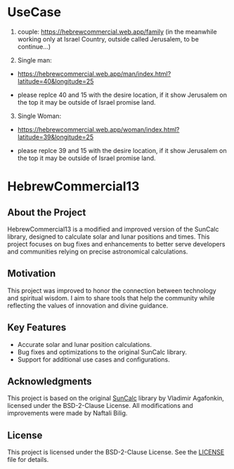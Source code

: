 # UseCase
1. couple: https://hebrewcommercial.web.app/family (in the meanwhile working only at Israel Country, outside called Jerusalem, to be continue...)

2. Single man:
- https://hebrewcommercial.web.app/man/index.html?latitude=40&longitude=25

- please replce 40 and 15 with the desire location, if it show Jerusalem on the top it may be outside of Israel promise land.

3. Single Woman:

- https://hebrewcommercial.web.app/woman/index.html?latitude=39&longitude=25

- please replce 39 and 15 with the desire location, if it show Jerusalem on the top it may be outside of Israel promise land.

# HebrewCommercial13

## About the Project
HebrewCommercial13 is a modified and improved version of the SunCalc library, designed to calculate solar and lunar positions and times. This project focuses on bug fixes and enhancements to better serve developers and communities relying on precise astronomical calculations.

## Motivation
This project was improved to honor the connection between technology and spiritual wisdom. I aim to share tools that help the community while reflecting the values of innovation and divine guidance.

## Key Features
- Accurate solar and lunar position calculations.
- Bug fixes and optimizations to the original SunCalc library.
- Support for additional use cases and configurations.

## Acknowledgments
This project is based on the original [SunCalc](https://github.com/mourner/suncalc) library by Vladimir Agafonkin, licensed under the BSD-2-Clause License. All modifications and improvements were made by Naftali Bilig.

## License
This project is licensed under the BSD-2-Clause License. See the [LICENSE](LICENSE) file for details.


